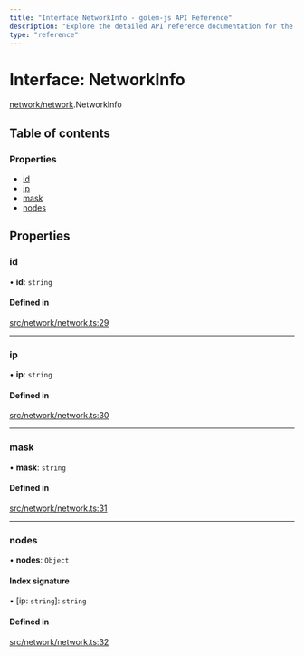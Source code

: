 ```yaml
---
title: "Interface NetworkInfo - golem-js API Reference"
description: "Explore the detailed API reference documentation for the Interface NetworkInfo within the golem-js SDK for the Golem Network."
type: "reference"
---
```

# Interface: NetworkInfo

[network/network](../modules/network_network).NetworkInfo

## Table of contents

### Properties

- [id](network_network.NetworkInfo#id)
- [ip](network_network.NetworkInfo#ip)
- [mask](network_network.NetworkInfo#mask)
- [nodes](network_network.NetworkInfo#nodes)

## Properties

### id

• **id**: `string`

#### Defined in

[src/network/network.ts:29](https://github.com/golemfactory/golem-js/blob/19d9abe/src/network/network.ts#L29)

___

### ip

• **ip**: `string`

#### Defined in

[src/network/network.ts:30](https://github.com/golemfactory/golem-js/blob/19d9abe/src/network/network.ts#L30)

___

### mask

• **mask**: `string`

#### Defined in

[src/network/network.ts:31](https://github.com/golemfactory/golem-js/blob/19d9abe/src/network/network.ts#L31)

___

### nodes

• **nodes**: `Object`

#### Index signature

▪ [ip: `string`]: `string`

#### Defined in

[src/network/network.ts:32](https://github.com/golemfactory/golem-js/blob/19d9abe/src/network/network.ts#L32)
